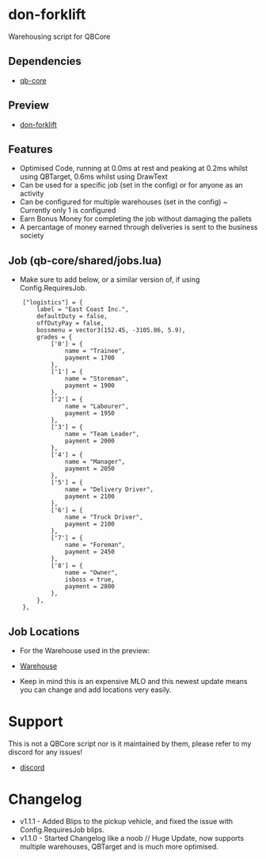 # don-forklift
Warehousing script for QBCore

## Dependencies
- [qb-core](https://github.com/qbcore-framework/qb-core)

## Preview
- [don-forklift](https://youtu.be/_WErvl12J_w)

## Features
- Optimised Code, running at 0.0ms at rest and peaking at 0.2ms whilst using QBTarget, 0.6ms whilst using DrawText
- Can be used for a specific job (set in the config) or for anyone as an activity
- Can be configured for multiple warehouses (set in the config) ~ Currently only 1 is configured
- Earn Bonus Money for completing the job without damaging the pallets
- A percantage of money earned through deliveries is sent to the business society

## Job (qb-core/shared/jobs.lua)
- Make sure to add below, or a similar version of, if using Config.RequiresJob.

```
	["logistics"] = { 
        label = "East Coast Inc.",
        defaultDuty = false,
		offDutyPay = false,
		bossmenu = vector3(152.45, -3105.86, 5.9),
        grades = {
            ['0'] = {
                name = "Trainee",
                payment = 1700
            },
            ['1'] = {
                name = "Storeman",
                payment = 1900
            },
            ['2'] = {
                name = "Labourer",
                payment = 1950
            },
            ['3'] = {
                name = "Team Leader",
                payment = 2000
            },
            ['4'] = {
                name = "Manager",
                payment = 2050
            },
            ['5'] = {
                name = "Delivery Driver",
                payment = 2100
			},	
            ['6'] = {
                name = "Truck Driver",
                payment = 2100
            },
            ['7'] = {
                name = "Foreman",
                payment = 2450
            },
            ['8'] = {
                name = "Owner",
				isboss = true,
                payment = 2800
            },
        },   
    },
```

## Job Locations

- For the Warehouse used in the preview:

- [Warehouse](https://ultrunz.com/store/warehouse)

- Keep in mind this is an expensive MLO and this newest update means you can change and add locations very easily.

# Support

This is not a QBCore script nor is it maintained by them, please refer to my discord for any issues! 
- [discord](https://discord.gg/tVA58nbBuk)

# Changelog
- v1.1.1 - Added Blips to the pickup vehicle, and fixed the issue with Config.RequiresJob blips.
- v1.1.0 - Started Changelog like a noob // Huge Update, now supports multiple warehouses, QBTarget and is much more optimised.
